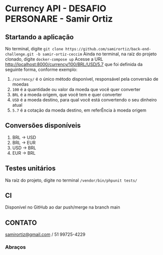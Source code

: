 
# Currency API - DESAFIO PERSONARE - Samir Ortiz

## Startando a aplicação

No terminal, digite `git clone https://github.com/samirortiz/back-end-challenge.git -b samir-ortiz-ceccim`
Ainda no terminal, na raíz do projeto clonado, digite `docker-compose up`
Acesse a URL <http://localhost:8000/currency/100/BRL/USD/5.7> que foi definida da seguinte forma, conforme exemplo:

1. `/currency/` é o único método disponível, responsável pela conversão de moedas
2. `100` é a quantidade ou valor da moeda que você quer converter
3. `BRL` é a moeda origem, que você tem e quer converter
4. `USD` é a moeda destino, para qual você está convertendo o seu dinheiro atual
5. `5.7` é a cotação da moeda destino, em referÊncia à moeda origem

## Conversões disponíveis

1. BRL -> USD
2. BRL -> EUR
3. USD -> BRL
4. EUR -> BRL

## Testes unitários

Na raíz do projeto, digite no terminal `/vendor/bin/phpunit tests/`

## CI

Disponível no GitHub ao dar push/merge na branch main

## CONTATO

samirortiz@gmail.com / 51 99725-4229

### Abraços
